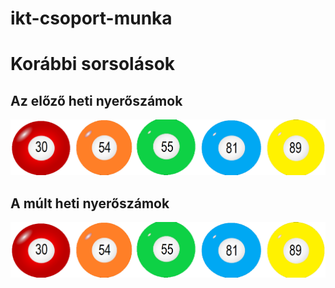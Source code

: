 # ikt-csoport-munka
<h1>Korábbi sorsolások</h1>
    <h2>Az előző heti nyerőszámok</h2>
    <img src="Golyó.png">
    <h2>A múlt heti nyerőszámok</h2>
    <img src="Golyó.png">